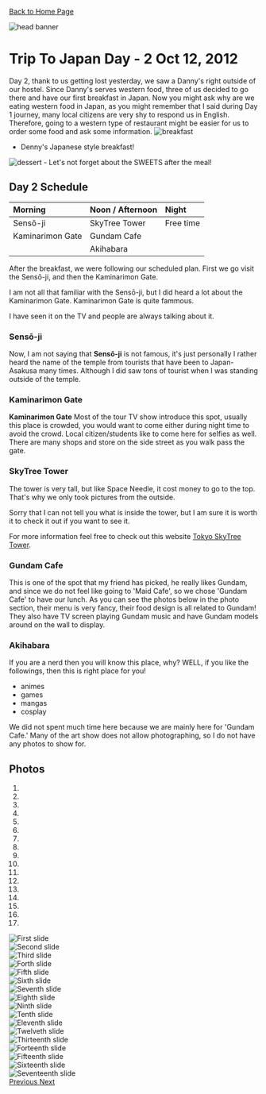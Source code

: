 [Back to Home Page](/)

<img src="https://s3-us-west-2.amazonaws.com/websiteportfolio2017/images/Japan/header/jpheader2.jpg" alt="head banner">

# Trip To Japan Day - 2 Oct 12, 2012

Day 2, thank to us getting lost yesterday, we saw a Danny's right outside of our hostel. Since Danny's serves western food, three of us decided to go there and have our first breakfast in Japan. Now you might ask why are we eating western food in Japan, as you might remember that I said during Day 1 journey, many local citizens are very shy to respond us in English. Therefore, going to a western type of restaurant might be easier for us to order some food and ask some information.
<img src="https://scontent.fsnc1-1.fna.fbcdn.net/v/t31.0-8/23331384_10159565726740472_5201209693876890371_o.jpg?oh=408f1e0ac7a45deb84479cf737e4cd6c&oe=5A687C28" alt="breakfast">
- Denny's Japanese style breakfast!

<img src="https://scontent.fsnc1-1.fna.fbcdn.net/v/t1.0-9/23316257_10159565726465472_3276371568912717851_n.jpg?oh=9d21d0e66bbb0a067fa3541decda47a2&oe=5A6F291A" alt="dessert">
- Let's not forget about the SWEETS after the meal!

## Day 2 Schedule

| Morning | Noon / Afternoon | Night |
| :------------- | :------------- |:------------- |
| Sensō-ji       | SkyTree Tower    | Free time       |
| Kaminarimon Gate | Gundam Cafe |
|   | Akihabara  |

After the breakfast, we were following our scheduled plan. First we go visit the Sensō-ji, and then the Kaminarimon Gate.

I am not all that familiar with the Sensō-ji, but I did heard a lot about the Kaminarimon Gate. Kaminarimon Gate is quite fammous.

I have seen it on the TV and people are always talking about it.

### Sensō-ji

Now, I am not saying that **Sensō-ji** is not famous, it's just personally I rather heard the name of the temple from tourists that have been to Japan-Asakusa many times. Although I did saw tons of tourist when I was standing outside of the temple.

### Kaminarimon Gate

**Kaminarimon Gate** Most of the tour TV show introduce this spot, usually this place is crowded, you would want to come either during night time to avoid the crowd. Local citizen/students like to come here for selfies as well. There are many shops and store on the side street as you walk pass the gate.

### SkyTree Tower

The tower is very tall, but like Space Needle, it cost money to go to the top. That's why we only took pictures from the outside.

Sorry that I can not tell you what is inside the tower, but I am sure it is worth it to check it out if you want to see it.

For more information feel free to check out this website [Tokyo SkyTree Tower](http://www.tokyo-skytree.jp/en/ticket/).

### Gundam Cafe

This is one of the spot that my friend has picked, he really likes Gundam, and since we do not feel like going to 'Maid Cafe', so we chose 'Gundam Cafe' to have our lunch. As you can see the photos below in the photo section, their menu is very fancy, their food design is all related to Gundam! They also have TV screen playing Gundam music and have Gundam models around on the wall to display.

### Akihabara

If you are a nerd then you will know this place, why? WELL, if you like the followings, then this is right place for you!
- animes
- games
- mangas
- cosplay

We did not spent much time here because we are mainly here for 'Gundam Cafe.' Many of the art show does not allow photographing, so I do not have any photos to show for.

## Photos
<div id="carousel-example-generic" class="carousel slide" data-ride="carousel">
  <ol class="carousel-indicators">
    <li data-target="#carousel-example-generic" data-slide-to="0" class="active"></li>
    <li data-target="#carousel-example-generic" data-slide-to="1"></li>
    <li data-target="#carousel-example-generic" data-slide-to="2"></li>
    <li data-target="#carousel-example-generic" data-slide-to="3"></li>
    <li data-target="#carousel-example-generic" data-slide-to="4"></li>
    <li data-target="#carousel-example-generic" data-slide-to="5"></li>
    <li data-target="#carousel-example-generic" data-slide-to="6"></li>
    <li data-target="#carousel-example-generic" data-slide-to="7"></li>
    <li data-target="#carousel-example-generic" data-slide-to="8"></li>
    <li data-target="#carousel-example-generic" data-slide-to="9"></li>
    <li data-target="#carousel-example-generic" data-slide-to="10"></li>
    <li data-target="#carousel-example-generic" data-slide-to="11"></li>
    <li data-target="#carousel-example-generic" data-slide-to="12"></li>
    <li data-target="#carousel-example-generic" data-slide-to="13"></li>
    <li data-target="#carousel-example-generic" data-slide-to="14"></li>
    <li data-target="#carousel-example-generic" data-slide-to="15"></li>
    <li data-target="#carousel-example-generic" data-slide-to="16"></li>
  </ol>
  <div class="carousel-inner" role="listbox">
    <div class="item active">
      <img src="images/PROG270-MIDTERM/10-12-Day1/Dennys.jpg" alt="First slide">
    </div>
    <div class="item">
      <img src="images/PROG270-MIDTERM/10-12-Day1/Sensō-ji-street1.jpg" alt="Second slide">
    </div>
    <div class="item">
      <img src="images/PROG270-MIDTERM/10-12-Day1/Sensō-ji-1.jpg" alt="Third slide">
    </div>
    <div class="item">
      <img src="images/PROG270-MIDTERM/10-12-Day1/Sensō-ji-2.jpg" alt="Forth slide">
    </div>
    <div class="item">
      <img src="images/PROG270-MIDTERM/10-12-Day1/Sensō-ji-3.jpg" alt="Fifth slide">
    </div>
    <div class="item">
      <img src="images/PROG270-MIDTERM/10-12-Day1/Sensō-ji-4.jpg" alt="Sixth slide">
    </div>
    <div class="item">
      <img src="images/PROG270-MIDTERM/10-12-Day1/KaminarimonGate.jpg" alt="Seventh slide">
    </div>
    <div class="item">
      <img src="images/PROG270-MIDTERM/10-12-Day1/SkyTree1.jpg" alt="Eighth slide">
    </div>
    <div class="item">
      <img src="images/PROG270-MIDTERM/10-12-Day1/SkyTree2.jpg" alt="Ninth slide">
    </div>
    <div class="item">
      <img src="images/PROG270-MIDTERM/10-12-Day1/SkyTree3.jpg" alt="Tenth slide">
    </div>
    <div class="item">
      <img src="images/PROG270-MIDTERM/10-12-Day1/SkyTree4.jpg" alt="Eleventh slide">
    </div>
    <div class="item">
      <img src="images/PROG270-MIDTERM/10-12-Day1/GundamCafe.jpg" alt="Twelveth slide">
    </div>
    <div class="item">
      <img src="images/PROG270-MIDTERM/10-12-Day1/GundamCafe2.jpg" alt="Thirteenth slide">
    </div>
    <div class="item">
      <img src="images/PROG270-MIDTERM/10-12-Day1/GundamCafe3.jpg" alt="Forteenth slide">
    </div>
    <div class="item">
      <img src="images/PROG270-MIDTERM/10-12-Day1/GundamCafe4.jpg" alt="Fifteenth slide">
    </div>
    <div class="item">
      <img src="images/PROG270-MIDTERM/10-12-Day1/GundamCafe5.jpg" alt="Sixteenth slide">
    </div>
    <div class="item">
      <img src="images/PROG270-MIDTERM/10-12-Day1/GundamCafe6.jpg" alt="Seventeenth slide">
    </div>
  </div>
  <a class="left carousel-control" href="#carousel-example-generic" role="button" data-slide="prev">
    <span class="glyphicon glyphicon-chevron-left" aria-hidden="true"></span>
    <span class="sr-only">Previous</span>
  </a>
  <a class="right carousel-control" href="#carousel-example-generic" role="button" data-slide="next">
    <span class="glyphicon glyphicon-chevron-right" aria-hidden="true"></span>
    <span class="sr-only">Next</span>
  </a>
</div>
